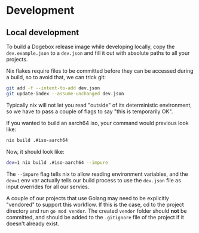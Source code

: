 # Development

## Local development

To build a Dogebox release image while developing locally, copy the `dev.example.json` to a `dev.json` and fill it out with absolute paths to all your projects.

Nix flakes require files to be committed before they can be accessed during a build, so to avoid that, we can trick git:

```bash
git add -f --intent-to-add dev.json
git update-index --assume-unchanged dev.json
```

Typically nix will not let you read "outside" of its deterministic environment, so we have to pass a couple of flags to say "this is temporarily OK".

If you wanted to build an aarch64 iso, your command would previous look like:

```bash
nix build .#iso-aarch64
```

Now, it should look like:

```bash
dev=1 nix build .#iso-aarch64 --impure
```

The `--impure` flag tells nix to allow reading environment variables, and the `dev=1` env var actually tells our build process to use the `dev.json` file as input overrides for all our servies.

A couple of our projects that use Golang may need to be explicitly "vendored" to support this workflow. If this is the case, cd to the project directory and run `go mod vendor`. The created `vendor` folder should **not** be committed, and should be added to the `.gitignore` file of the project if it doesn't already exist.
